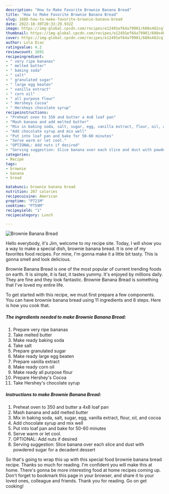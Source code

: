 ```yaml
---
description: "How to Make Favorite Brownie Banana Bread"
title: "How to Make Favorite Brownie Banana Bread"
slug: 1686-how-to-make-favorite-brownie-banana-bread
date: 2022-10-30T20:33:29.932Z
image: https://img-global.cpcdn.com/recipes/e12491ef64a79901/680x482cq70/brownie-banana-bread-recipe-main-photo.jpg
thumbnail: https://img-global.cpcdn.com/recipes/e12491ef64a79901/680x482cq70/brownie-banana-bread-recipe-main-photo.jpg
cover: https://img-global.cpcdn.com/recipes/e12491ef64a79901/680x482cq70/brownie-banana-bread-recipe-main-photo.jpg
author: Lola Diaz
ratingvalue: 4.2
reviewcount: 1691
recipeingredient:
- " very ripe bananas"
- " melted butter"
- " baking soda"
- " salt"
- " granulated sugar"
- " large egg beaten"
- " vanilla extract"
- " corn oil"
- " all purpose flour"
- " Hersheys Cocoa"
- " Hersheys chocolate syrup"
recipeinstructions:
- "Preheat oven to 350 and butter a 4x8 loaf pan"
- "Mash banana and add melted butter"
- "Mix in baking soda, salt, sugar, egg, vanilla extract, flour, oil, and cocoa"
- "Add chocolate syrup and mix well"
- "Put into loaf pan and bake for 50-60 minutes"
- "Serve warm or let cool."
- "OPTIONAL: Add nuts if desired"
- "Serving suggestion: Slice banana over each slice and dust with powdered sugar for a decadent dessert"
categories:
- Recipe
tags:
- brownie
- banana
- bread

katakunci: brownie banana bread 
nutrition: 267 calories
recipecuisine: American
preptime: "PT21M"
cooktime: "PT59M"
recipeyield: "1"
recipecategory: Lunch

---
```



![Brownie Banana Bread](https://img-global.cpcdn.com/recipes/e12491ef64a79901/680x482cq70/brownie-banana-bread-recipe-main-photo.jpg)

Hello everybody, it's Jim, welcome to my recipe site. Today, I will show you a way to make a special dish, brownie banana bread. It is one of my favorites food recipes. For mine, I'm gonna make it a little bit tasty. This is gonna smell and look delicious.

Brownie Banana Bread is one of the most popular of current trending foods on earth. It is simple, it is fast, it tastes yummy. It's enjoyed by millions daily. They are fine and they look fantastic. Brownie Banana Bread is something that I've loved my entire life.




To get started with this recipe, we must first prepare a few components. You can have brownie banana bread using 11 ingredients and 8 steps. Here is how you cook that.

<!--inarticleads1-->

##### The ingredients needed to make Brownie Banana Bread:

1. Prepare  very ripe bananas
1. Take  melted butter
1. Make ready  baking soda
1. Take  salt
1. Prepare  granulated sugar
1. Make ready  large egg beaten
1. Prepare  vanilla extract
1. Make ready  corn oil
1. Make ready  all purpose flour
1. Prepare  Hershey&#39;s Cocoa
1. Take  Hershey&#39;s chocolate syrup




<!--inarticleads2-->

##### Instructions to make Brownie Banana Bread:

1. Preheat oven to 350 and butter a 4x8 loaf pan
1. Mash banana and add melted butter
1. Mix in baking soda, salt, sugar, egg, vanilla extract, flour, oil, and cocoa
1. Add chocolate syrup and mix well
1. Put into loaf pan and bake for 50-60 minutes
1. Serve warm or let cool.
1. OPTIONAL: Add nuts if desired
1. Serving suggestion: Slice banana over each slice and dust with powdered sugar for a decadent dessert




So that's going to wrap this up with this special food brownie banana bread recipe. Thanks so much for reading. I'm confident you will make this at home. There's gonna be more interesting food at home recipes coming up. Don't forget to bookmark this page in your browser, and share it to your loved ones, colleague and friends. Thank you for reading. Go on get cooking!
